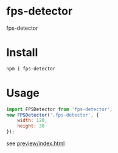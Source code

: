# fps-detector
fps-detector

# Install
```sh
npm i fps-detector
```

# Usage
```js
import FPSDetector from 'fps-detector';
new FPSDetector('.fps-detector', {
    width: 120,
    height: 30
});
```
see [preview/index.html](preview/index.html)
